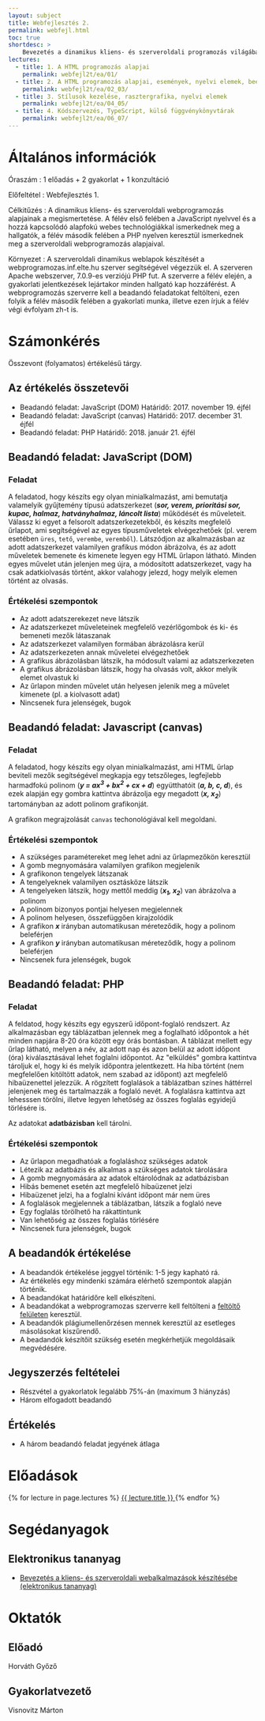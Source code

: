 ```yaml
---
layout: subject
title: Webfejlesztés 2.
permalink: webfejl.html
toc: true
shortdesc: >
    Bevezetés a dinamikus kliens- és szerveroldali programozás világába. Alapvető JavaScript és PHP ismeretek.
lectures:
  - title: 1. A HTML programozás alapjai
    permalink: webfejl2t/ea/01/
  - title: 2. A HTML programozás alapjai, események, nyelvi elemek, beépített objektumok
    permalink: webfejl2t/ea/02_03/
  - title: 3. Stílusok kezelése, rasztergrafika, nyelvi elemek
    permalink: webfejl2t/ea/04_05/
  - title: 4. Kódszervezés, TypeScript, külső függvénykönyvtárak
    permalink: webfejl2t/ea/06_07/
---
```


# Általános információk

Óraszám
: 1 előadás + 2 gyakorlat + 1 konzultáció

Előfeltétel
: Webfejlesztés 1.

Célkitűzés
: A dinamikus kliens- és szerveroldali webprogramozás alapjainak a megismertetése. A félév első felében a JavaScript nyelvvel és a hozzá kapcsolódó alapfokú webes technológiákkal ismerkednek meg a hallgatók, a félév második felében a PHP nyelven keresztül ismerkednek meg a szerveroldali webprogramozás alapjaival.

Környezet
: A szerveroldali dinamikus weblapok készítését a webprogramozas.inf.elte.hu szerver segítségével végezzük el. A szerveren Apache webszerver, 7.0.9-es verziójú PHP fut. A szerverre a félév elején, a gyakorlati jelentkezések lejártakor minden hallgató kap hozzáférést. A webprogramozás szerverre kell a beadandó feladatokat feltölteni, ezen folyik a félév második felében a gyakorlati munka, illetve ezen írjuk a félév végi évfolyam zh-t is.

# Számonkérés

Összevont (folyamatos) értékelésű tárgy.

## Az értékelés összetevői

* Beadandó feladat: JavaScript (DOM)
    Határidő: 2017. november 19. éjfél
* Beadandó feladat: JavaScript (canvas)
    Határidő: 2017. december 31. éjfél  
* Beadandó feladat: PHP
    Határidő: 2018. január 21. éjfél

## Beadandó feladat: JavaScript (DOM)

### Feladat

A feladatod, hogy készíts egy olyan minialkalmazást, ami bemutatja valamelyik gyűjtemény típusú adatszerkezet (**_sor, verem, prioritási sor, kupac, halmaz, hatványhalmaz, láncolt lista_**) működését és műveleteit. Válassz ki egyet a felsorolt adatszerkezetekből, és készíts megfelelő űrlapot, ami segítségével az egyes típusműveletek elvégezhetőek (pl. verem esetében `üres`, `tető`, `verembe`, `veremből`). Látszódjon az alkalmazásban az adott adatszerkezet valamilyen grafikus módon ábrázolva, és az adott műveletek bemenete és kimenete legyen egy HTML űrlapon látható. Minden egyes művelet után jelenjen meg újra, a módosított adatszerkezet, vagy ha csak adatkiolvasás történt, akkor valahogy jelezd, hogy melyik elemen történt az olvasás.

### Értékelési szempontok

* Az adott adatszerekezet neve látszik
* Az adatszerkezet műveleteinek megfelelő vezérlőgombok és ki- és bemeneti mezők látaszanak
* Az adatszerkezet valamilyen formában ábrázolásra kerül
* Az adatszerkezeten annak műveletei elvégezhetőek
* A grafikus ábrázolásban látszik, ha módosult valami az adatszerkezeten
* A grafikus ábrázolásban látszik, hogy ha olvasás volt, akkor melyik elemet olvastuk ki
* Az űrlapon minden művelet után helyesen jelenik meg a művelet kimenete (pl. a kiolvasott adat)
* Nincsenek fura jelenségek, bugok

## Beadandó feladat: Javascript (canvas)

### Feladat

A feladatod, hogy készíts egy olyan minialkalmazást, ami HTML űrlap beviteli mezők segítségével megkapja egy tetszőleges, legfejlebb harmadfokú polinom (**_y = ax<sup>3</sup> + bx<sup>2</sup> + cx + d_**) együtthatóit (**_a, b, c, d_**), és ezek alapján egy gombra kattintva ábrázolja egy megadott (**_x<sub></sub>, x<sub>2</sub>_**) tartományban az adott polinom grafikonját.

A grafikon megrajzolását `canvas` techonológiával kell megoldani.

### Értékelési szempontok

* A szükséges paramétereket meg lehet adni az űrlapmezőkön keresztül
* A gomb megnyomására valamilyen grafikon megjelenik
* A grafikonon tengelyek látszanak
* A tengelyeknek valamilyen osztásköze látszik
* A tengelyeken látszik, hogy mettől meddig (**_x<sub>1</sub>, x<sub>2</sub>_**) van ábrázolva a polinom
* A polinom bizonyos pontjai helyesen megjelennek
* A polinom helyesen, összefüggően kirajzolódik
* A grafikon **_x_** irányban automatikusan méreteződik, hogy a polinom beleférjen
* A grafikon **_y_** irányban automatikusan méreteződik, hogy a polinom beleférjen
* Nincsenek fura jelenségek, bugok

## Beadandó feladat: PHP

### Feladat

A feldatod, hogy készíts egy egyszerű időpont-foglaló rendszert. Az alkalmazásban egy táblázatban jelennek meg a foglalható időpontok a hét minden napjára 8-20 óra között egy órás bontásban. A táblázat mellett egy űrlap látható, melyen a név, az adott nap és azon belül az adott időpont (óra) kiválasztásával lehet foglalni időpontot. Az "elküldés" gombra kattintva tároljuk el, hogy ki és melyik időpontra jelentkezett. Ha hiba történt (nem megfelelően kitöltött adatok, nem szabad az időpont) azt megfelelő hibaüzenettel jelezzük. A rögzített foglalások a táblázatban színes háttérrel jelenjenek meg és tartalmazzák a foglaló nevét. A foglalásra kattintva azt lehesssen törölni, illetve legyen lehetőség az összes foglalás egyidejű törlésére is.

Az adatokat **adatbázisban** kell tárolni.

### Értékelési szempontok

* Az űrlapon megadhatóak a foglaláshoz szükséges adatok
* Létezik az adatbázis és alkalmas a szükséges adatok tárolására
* A gomb megnyomására az adatok eltárolódnak az adatbázisban
* Hibás bemenet esetén azt megfelelő hibaüzenet jelzi
* Hibaüzenet jelzi, ha a foglalni kívánt időpont már nem üres
* A foglalások megjelennek a táblázatban, látszik a foglaló neve
* Egy foglalás törölhető ha rákattintunk
* Van lehetőség az összes foglalás törlésére
* Nincsenek fura jelenségek, bugok

## A beadandók értékelése

* A beadandók értékelése jeggyel történik: 1-5 jegy kapható rá.
* Az értékelés egy mindenki számára elérhető szempontok alapján történik.
* A beadandókat határidőre kell elkészíteni.
* A beadandókat a webprogramozas szerverre kell feltölteni a [feltöltő felületen](http://webprogramozas.inf.elte.hu/ebr) keresztül.
* A beadandók plágiumellenőrzésen mennek keresztül az esetleges másolásokat kiszűrendő.
* A beadandók készítőit szükség esetén megkérhetjük megoldásaik megvédésére.

## Jegyszerzés feltételei

* Részvétel a gyakorlatok legalább 75%-án (maximum 3 hiányzás)
* Három elfogadott beadandó

## Értékelés

* A három beadandó feladat jegyének átlaga

# Előadások

<div class="list-group">
    {% for lecture in page.lectures %}
        <a href="{{ lecture.permalink }}" class="list-group-item">
            {{ lecture.title }}
            <span class="glyphicon glyphicon-menu-right pull-right" aria-hidden="true"></span>
        </a>
    {% endfor %}
</div>

# Segédanyagok

## Elektronikus tananyag

* [Bevezetés a kliens- és szerveroldali webalkalmazások készítésébe (elektronikus tananyag)](http://webprogramozas.inf.elte.hu/tananyag/wf2/index.html)

# Oktatók

## Előadó

Horváth Győző

## Gyakorlatvezető

Visnovitz Márton
